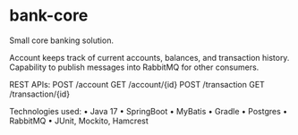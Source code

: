 # bank-core
Small core banking solution.

Account keeps track of current accounts, balances, and transaction history.
Capability to publish messages into RabbitMQ for other consumers.

REST APIs:
POST  /account
GET   /account/{id}
POST  /transaction
GET   /transaction/{id}

Technologies used:
• Java 17
• SpringBoot
• MyBatis
• Gradle
• Postgres
• RabbitMQ
• JUnit, Mockito, Hamcrest
